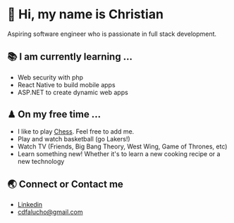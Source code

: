# 👋 Hi, my name is Christian  
Aspiring software engineer who is passionate in full stack development.

## 📚 I am currently learning ...

- Web security with php
- React Native to build mobile apps
- ASP.NET to create dynamic web apps

## ♟ On my free time ...

- I like to play [Chess](https://www.chess.com/register?ref_id=62505398). Feel free to add me.
- Play and watch basketball (go Lakers!)
- Watch TV (Friends, Big Bang Theory, West Wing, Game of Thrones, etc)
- Learn something new! Whether it's to learn a new cooking recipe or a new technology
 
## 🌏 Connect or Contact me 

- [Linkedin](https://www.linkedin.com/in/cdfalucho/)
- cdfalucho@gmail.com






